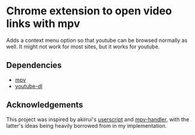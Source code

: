 # Chrome extension to open video links with mpv
Adds a context menu option so that youtube can be browsed normally as well.
It might not work for most sites, but it works for youtube.

## Dependencies
 - [mpv](https://mpv.io)
 - [youtube-dl](https://github.com/ytdl-org/youtube-dl)

## Acknowledgements
This project was inspired by akiirui's
[userscript](https://github.com/akiirui/userscript/tree/play-with-mpv-handler) and
[mpv-handler](https://github.com/akiirui/mpv-handler/), with the latter's ideas being
heavily borrowed from in my implementation.
